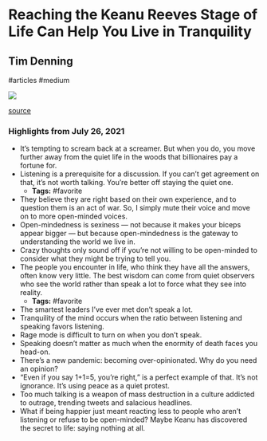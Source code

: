 # Reaching the Keanu Reeves Stage of Life Can Help You Live in Tranquility

## Tim Denning

#articles
#medium

![](https://readwise-assets.s3.amazonaws.com/static/images/article3.5c705a01b476.png)

[source](https://medium.com/p/d3d58ffaa0a1)

### Highlights from July 26, 2021

- It’s tempting to scream back at a screamer. But when you do, you move further away from the quiet life in the woods that billionaires pay a fortune for.
- Listening is a prerequisite for a discussion. If you can’t get agreement on that, it’s not worth talking. You’re better off staying the quiet one.
    - **Tags:** #favorite
- They believe they are right based on their own experience, and to question them is an act of war. So, I simply mute their voice and move on to more open-minded voices.
- Open-mindedness is sexiness — not because it makes your biceps appear bigger — but because open-mindedness is the gateway to understanding the world we live in.
- Crazy thoughts only sound off if you’re not willing to be open-minded to consider what they might be trying to tell you.
- The people you encounter in life, who think they have all the answers, often know very little. The best wisdom can come from quiet observers who see the world rather than speak a lot to force what they see into reality.
    - **Tags:** #favorite
- The smartest leaders I’ve ever met don’t speak a lot.
- Tranquility of the mind occurs when the ratio between listening and speaking favors listening.
- Rage mode is difficult to turn on when you don’t speak.
- Speaking doesn’t matter as much when the enormity of death faces you head-on.
- There’s a new pandemic: becoming over-opinionated. Why do you need an opinion?
- “Even if you say 1+1=5, you’re right,” is a perfect example of that. It’s not ignorance. It’s using peace as a quiet protest.
- Too much talking is a weapon of mass destruction in a culture addicted to outrage, trending tweets and salacious headlines.
- What if being happier just meant reacting less to people who aren’t listening or refuse to be open-minded? Maybe Keanu has discovered the secret to life: saying nothing at all.

